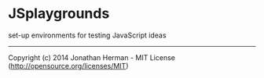 JSplaygrounds
=============

set-up environments for testing JavaScript ideas

___

Copyright (c) 2014 Jonathan Herman - MIT License (http://opensource.org/licenses/MIT)
